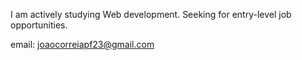 I am actively studying Web development.
Seeking for entry-level job opportunities.

email: joaocorreiapf23@gmail.com
